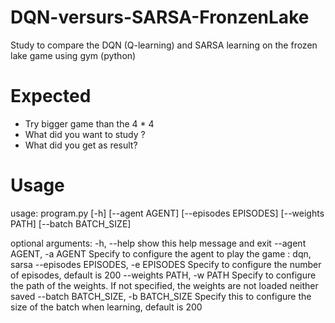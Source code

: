 # DQN-versurs-SARSA-FronzenLake
Study to compare the DQN (Q-learning) and SARSA learning  on the frozen lake game using gym (python)

# Expected
- Try bigger game than the 4 * 4
- What did you want to study ?
- What did you get as result?

# Usage
usage: program.py [-h] [--agent AGENT] [--episodes EPISODES] [--weights PATH]
                  [--batch BATCH_SIZE]

optional arguments:
  -h, --help            show this help message and exit
  --agent AGENT, -a AGENT
                        Specify to configure the agent to play the game : dqn,
                        sarsa
  --episodes EPISODES, -e EPISODES
                        Specify to configure the number of episodes, default
                        is 200
  --weights PATH, -w PATH
                        Specify to configure the path of the weights. If not
                        specified, the weights are not loaded neither saved
  --batch BATCH_SIZE, -b BATCH_SIZE
                        Specify this to configure the size of the batch when
                        learning, default is 200



